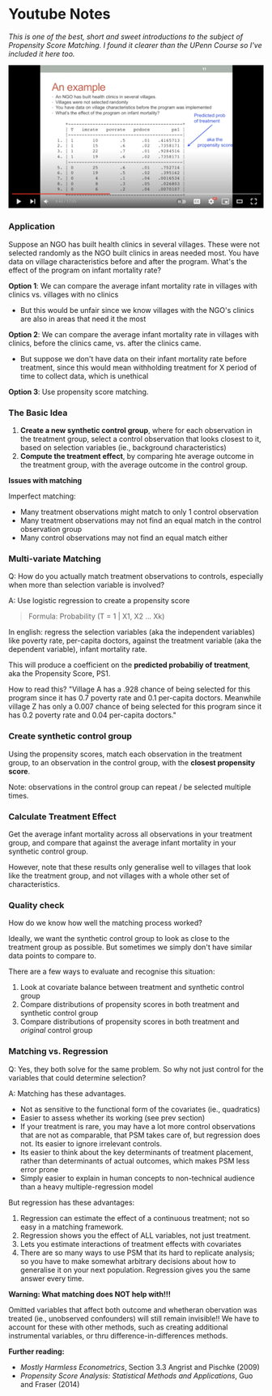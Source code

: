 # Youtube Notes

*This is one of the best, short and sweet introductions to the subject of Propensity Score Matching. I found it clearer than the UPenn Course so I've included it here too.*

[![Best Propensity Score Matching Explanation on Youtube](https://github.com/valerielim/upenn_med_psm/blob/main/Lectures/psm_youtube.png)](https://www.youtube.com/watch?v=ACVyPp1Fy6Y)

### Application

Suppose an NGO has built health clinics in several villages. These were not selected randomly as the NGO built clinics in areas needed most. You have data on village characteristics before and after the program. What's the effect of the program on infant mortality rate? 

**Option 1**: We can compare the average infant mortality rate in villages with clinics vs. villages with no clinics

 * But this would be unfair since we know villages with the NGO's clinics are also in areas that need it the most  

**Option 2**: We can compare the average infant mortality rate in villages with clinics, before the clinics came, vs. after the clinics came. 

* But suppose we don't have data on their infant mortality rate before treatment, since this would mean withholding treatment for X period of time to collect data, which is unethical 

**Option 3**: Use propensity score matching. 

### The Basic Idea

1. **Create a new synthetic control group**, where for each observation in the treatment group, select a control observation that looks closest to it, based on selection variables (ie., background characteristics)
2. **Compute the treatment effect**, by comparing hte average outcome in the treatment group, with the average outcome in the control group. 

**Issues with matching**

Imperfect matching: 

* Many treatment observations might match to only 1 control observation 
* Many treatment observations may not find an equal match in the control observation group 
* Many control observations may not find an equal match either 

### Multi-variate Matching 

Q: How do you actually match treatment observations to controls, especially when more than selection variable is involved? 

A: Use logistic regression to create a propensity score

> Formula: Probability (T = 1 | X1, X2 ... Xk) 

In english: regress the selection variables (aka the independent variables) like poverty rate, per-capita doctors, against the treatment variable (aka the dependent variable), infant mortality rate. 

This will produce a coefficient on the **predicted probabiliy of treatment**, aka the Propensity Score, PS1. 

How to read this? "Village A has a .928 chance of being selected for this program since it has 0.7 poverty rate and 0.1 per-capita doctors. Meanwhile village Z has only a 0.007 chance of being selected for this program since it has 0.2 poverty rate and 0.04 per-capita doctors." 

### Create synthetic control group

Using the propensity scores, match each observation in the treatment group, to an observation in the control group, with the **closest propensity score**. 

Note: observations in the control group can repeat / be selected multiple times. 

### Calculate Treatment Effect

Get the average infant mortality across all observations in your treatment group, and compare that against the average infant mortality in your synthetic control group. 

However, note that these results only generalise well to villages that look like the treatment group, and not villages with a whole other set of characteristics. 

### Quality check

How do we know how well the matching process worked? 

Ideally, we want the synthetic control group to look as close to the treatment group as possible. But sometimes we simply don't have similar data points to compare to. 

There are a few ways to evaluate and recognise this situation: 

1. Look at covariate balance between treatment and synthetic control group 
2. Compare distributions of propensity scores in both treatment and synthetic control group 
3. Compare distributions of propensity scores in both treatment and *original* control group 

### Matching vs. Regression

Q: Yes, they both solve for the same problem. So why not just control for the variables that could determine selection? 

A: Matching has these advantages. 

* Not as sensitive to the functional form of the covariates (ie., quadratics)
* Easier to assess whether its working (see prev section)
* If your treatment is rare, you may have a lot more control observations that are not as comparable, that PSM takes care of, but regression does not. Its easier to ignore irrelevant controls. 
* Its easier to think about the key determinants of treatment placement, rather than determinants of actual outcomes, which makes PSM less error prone 
* Simply easier to explain in human concepts to non-technical audience than a heavy multiple-regression model 

But regression has these advantages:

1. Regression can estimate the effect of a continuous treatment; not so easy in a matching framework.  
2. Regression shows you the effect of ALL variables, not just treatment. 
3. Lets you estimate interactions of treatment effects with covariates
4. There are so many ways to use PSM that its hard to replicate analysis; so you have to make somewhat arbitrary decisions about how to generalise it on your next population. Regression gives you the same answer every time. 

**Warning: What matching does NOT help with!!!**

Omitted variables that affect both outcome and whetheran obervation was treated (ie., unobserved confounders) will still remain invisible!! We have to account for these with other methods, such as creating additional instrumental variables, or thru difference-in-differences methods. 

**Further reading:**

* *Mostly Harmless Econometrics*, Section 3.3 Angrist and Pischke (2009)
* *Propensity Score Analysis: Statistical Methods and Applications*, Guo and Fraser (2014) 
